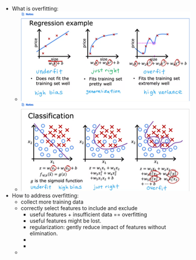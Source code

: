 - What is overfitting:
	- ![image.png](../assets/image_1674853161661_0.png)
	- ![image.png](../assets/image_1674853307283_0.png)
- How to address overfitting:
	- collect more training data
	- correctly select features to include and exclude
		- useful features + insufficient data == overfitting
		- useful features might be lost.
		- regularization:  gently reduce impact of features without elimination.
		-
		-
	-